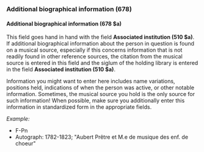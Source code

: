 ### Additional biographical information (678)

#### Additional biographical information (678 $a)
This field goes hand in hand with the field **Associated institution (510 $a)**. If additional biographical information
about the person in question is found on a musical source, especially if this concerns information that is not readily
found in other reference sources, the citation from the musical source is entered in this field and the siglum of the
holding library is entered in the field **Associated institution (510 $a)**.

Information you might want to enter here includes name variations, positions held, indications of when the person was
active, or other notable information. Sometimes, the musical source you hold is the only source for such information!
When possible, make sure you additionally enter this information in standardized form in the appropriate fields.

_Example:_
- F-Pn
- Autograph: 1782-1823; "Aubert Prêtre et M.e de musique des enf. de choeur"
